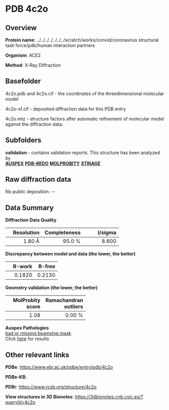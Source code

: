 # PDB 4c2o

## Overview

**Protein name**: ../../../../../../../scratch/works/convid/coronavirus structural task force/pdb/human interaction partners

**Organism**: ACE2

**Method**: X-Ray Diffraction



## Basefolder

4c2o.pdb and 4c2o.cif - the coordinates of the threedimensional molecular model

4c2o-sf.cif - deposited diffraction data for this PDB entry

4c2o.mtz - structure factors after automatic refinement of molecular model against the diffraction data.

## Subfolders





**validation** - contains validation reports. This structure has been analyzed by <br>[**AUSPEX**](https://github.com/thorn-lab/coronavirus_structural_task_force/tree/master/pdb/human_interaction_partners/ACE2/4c2o/validation/auspex) [**PDB-REDO**](https://github.com/thorn-lab/coronavirus_structural_task_force/tree/master/pdb/human_interaction_partners/ACE2/4c2o/validation/pdb-redo) [**MOLPROBITY**](https://github.com/thorn-lab/coronavirus_structural_task_force/tree/master/pdb/human_interaction_partners/ACE2/4c2o/validation/molprobity) [**XTRIAGE**](https://github.com/thorn-lab/coronavirus_structural_task_force/blob/master/pdb/human_interaction_partners/ACE2/4c2o/validation/Xtriage_output.log)  



## Raw diffraction data

No public deposition. --<br> 

## Data Summary
**Diffraction Data Quality**

|   | Resolution | Completeness| I/sigma |
|---|-------------:|----------------:|--------------:|
|   |1.80 Å|95.0  %|<img width=50/>8.600|

**Discrepancy between model and data (the lower, the better)**

|   | **R-work**| **R-free**   
|---|-------------:|----------------:|           
||  0.1820|  0.2130|

**Geometry validation (the lower, the better)**

|   |**MolProbity<br>score**| **Ramachandran<br>outliers** 
|---|-------------:|----------------:|
||  1.08|  0.00 %|

**Auspex Pathologies**<br> [bad or missing beamstop mask](https://www.auspex.de/pathol/#2)<br>Click [here](https://github.com/thorn-lab/coronavirus_structural_task_force/blob/master/pdb/human_interaction_partners/ACE2/4c2o/validation/auspex/4c2o_auspex_comments.txt)  for results

 



## Other relevant links 
**PDBe**:  https://www.ebi.ac.uk/pdbe/entry/pdb/4c2o

**PDBe-KB**:  
 
**PDBr**: https://www.rcsb.org/structure/4c2o 

**View structures in 3D Bionotes**: https://3dbionotes.cnb.csic.es/?queryId=4c2o

